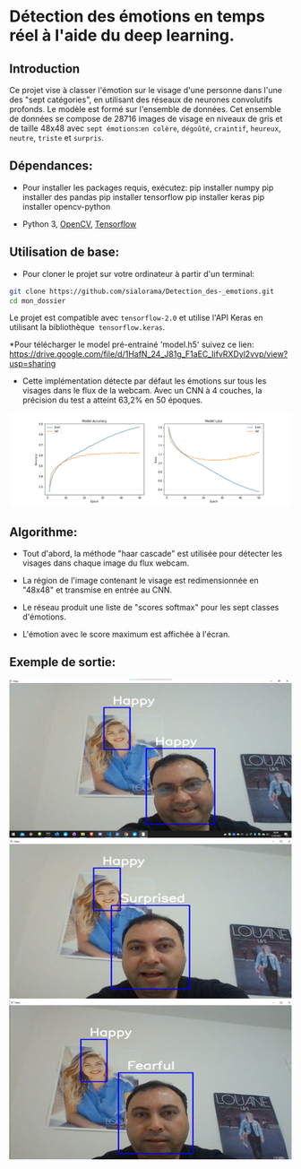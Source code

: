 # Détection des émotions en temps réel à l'aide du deep learning.

## Introduction

Ce projet vise à classer l'émotion sur le visage d'une personne dans l'une des "sept catégories", en utilisant des réseaux de neurones convolutifs profonds. Le modèle est formé sur l'ensemble de données. Cet ensemble de données se compose de 28716 images de visage en niveaux de gris et de taille 48x48 avec ```sept émotions```:```en colère```, ```dégoûté```, ```craintif```, ```heureux```, ```neutre```, ```triste``` et ```surpris```.

## Dépendances:

* Pour installer les packages requis, exécutez:
pip installer numpy
pip installer des pandas
pip installer tensorflow
pip installer keras
pip installer opencv-python

* Python 3, [OpenCV](https://opencv.org/), [Tensorflow](https://www.tensorflow.org/)


## Utilisation de base:

* Pour cloner le projet sur votre ordinateur à partir d'un terminal:
```bash
git clone https://github.com/sialorama/Detection_des-_emotions.git
cd mon_dossier
```

Le projet est compatible avec `tensorflow-2.0` et utilise l'API Keras en utilisant la bibliothèque` tensorflow.keras`.

*Pour télécharger le model pré-entrainé 'model.h5' suivez ce lien:
https://drive.google.com/file/d/1HafN_24_J81g_F1aEC_IifvRXDyl2vvp/view?usp=sharing


* Cette implémentation détecte par défaut les émotions sur tous les visages dans le flux de la webcam. Avec un CNN à 4 couches, la précision du test a atteint 63,2% en 50 époques.

![Accuracy plot](plot.png)


## Algorithme:

* Tout d'abord, la méthode "haar cascade" est utilisée pour détecter les visages dans chaque image du flux webcam.

* La région de l'image contenant le visage est redimensionnée en "48x48" et transmise en entrée au CNN.

* Le réseau produit une liste de "scores softmax" pour les sept classes d'émotions.

* L'émotion avec le score maximum est affichée à l'écran.

## Exemple de sortie:

![happy](images/happy.png)
![surprised](images/surprised.png)
![fearful](images/fearful.png)
